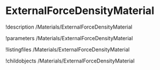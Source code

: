 <!-- MOOSE Documentation Stub: Remove this when content is added. -->

# ExternalForceDensityMaterial
!description /Materials/ExternalForceDensityMaterial

!parameters /Materials/ExternalForceDensityMaterial

!listingfiles /Materials/ExternalForceDensityMaterial

!childobjects /Materials/ExternalForceDensityMaterial
